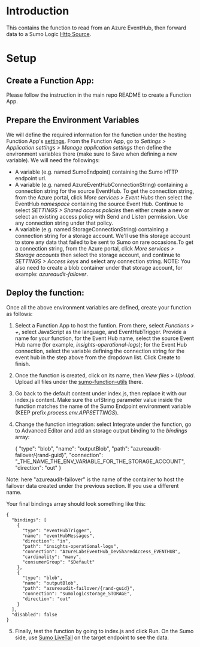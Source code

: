 # Introduction
This contains the function to read from an Azure EventHub, then forward data to a Sumo Logic [Http Source](https://help.sumologic.com/Send-Data/Sources/02Sources-for-Hosted-Collectors/HTTP-Source).
# Setup 
## Create a Function App:
Please follow the instruction in the main repo README to create a Function App.

## Prepare the Environment Variables  
We will define the required information for the function under the hosting Function App's [settings](https://docs.microsoft.com/en-us/azure/azure-functions/functions-how-to-use-azure-function-app-settings). From the Function App, go to *Settings > Application settings > Manage application settings* then define the environment variables there (make sure to Save when defining a new variable). We will need the followings: 
- A variable (e.g. named SumoEndpoint) containing the Sumo HTTP endpoint url.
- A variable (e.g. named AzureEventHubConnectionString) containing a connection string for the source EventHub. To get the connection string, from the Azure portal, click *More services > Event Hubs* then select the EventHub *namespace* containing the source Event Hub. Continue to select *SETTINGS > Shared access policies* then either create a new or select an existing access policy with Send and Listen permission. Use any connection string under that policy.
- A variable (e.g. named StorageConnectionString) containing a connection string for a storage account. We'll use this storage account to store any data that failed to be sent to Sumo on rare occasions.To get a connection string, from the Azure portal, click *More services > Storage accounts* then select the storage account, and continue to *SETTINGS > Access keys* and select any connection string.
NOTE: You also need to create a blob container under that storage account, for example: *azureaudit-failover*.


## Deploy the function:
Once all the above environment variables are defined, create your function as follows: 
1. Select a Function App to host the funtion. From there, select *Functions > +*, select JavaScript as the language, and EventHubTrigger. Provide a name for your function, for the Event Hub name, select the source Event Hub name (for example, *insights-operational-logs*); for the Event Hub connection, select the variable defining the connection string for the event hub in the step above from the dropdown list. Click Create to finish.
2. Once the function is created, click on its name, then *View files > Upload*. Upload all files under the [sumo-function-utils](https://github.com/SumoLogic/sumologic-azure-function/tree/sumo-function-utils/sumo-function-utils/lib) there. 
3. Go back to the default content under index.js, then replace it with our index.js content. Make sure the urlString parameter value inside the function matches the name of the Sumo Endpoint environment variable (KEEP prefix *process.env.APPSETTINGS*).  
4. Change the function integration: select Integrate under the function, go to Advanced Editor and add an storage output binding to the *bindings* array:

    {
          "type": "blob",
          "name": "outputBlob",
          "path": "azureaudit-failover/{rand-guid}",
          "connection": "_THE_NAME_THE_ENV_VARIABLE_FOR_THE_STORAGE_ACCOUNT",
          "direction": "out"
    }

Note: here "azureaudit-failover" is the name of the container to host the failover data created under the previous section. If you use a different name.

Your final bindings array should look something like this: 

    {
      "bindings": [
        {
          "type": "eventHubTrigger",
          "name": "eventHubMessages",
          "direction": "in",
          "path": "insights-operational-logs",
          "connection": "AzureLabsEventHub_DevSharedAccess_EVENTHUB",
          "cardinality": "many",
          "consumerGroup": "$Default"
        },
        {
          "type": "blob",
          "name": "outputBlob",
          "path": "azureaudit-failover/{rand-guid}",
          "connection": "sumologicstorage_STORAGE",
          "direction": "out"
        }
      ],
      "disabled": false
    }

5. Finally, test the function by going to index.js and click Run. On the Sumo side, use [Sumo LiveTail](https://help.sumologic.com/Search/Live-Tail) on the target endpoint to see the data.

